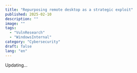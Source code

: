 ```yaml
---
title: "Repurposing remote desktop as a strategic exploit"
published: 2025-02-10
description: ""
image: ""
tags:
  - "VulnResearch"
  - "WindowsInternal"
category: "Cybersecurity"
draft: false 
lang: "en"
---
```

Updating...
